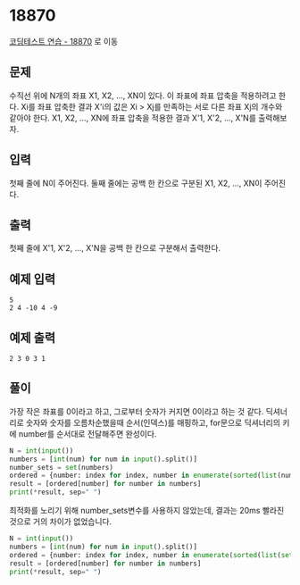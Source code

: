 # 18870

[코딩테스트 연습 - 18870][1] 로 이동

## 문제

수직선 위에 N개의 좌표 X1, X2, ..., XN이 있다. 이 좌표에 좌표 압축을 적용하려고 한다.
Xi를 좌표 압축한 결과 X'i의 값은 Xi > Xj를 만족하는 서로 다른 좌표 Xj의 개수와 같아야 한다.
X1, X2, ..., XN에 좌표 압축을 적용한 결과 X'1, X'2, ..., X'N를 출력해보자.

## 입력

첫째 줄에 N이 주어진다.
둘째 줄에는 공백 한 칸으로 구분된 X1, X2, ..., XN이 주어진다.

## 출력

첫째 줄에 X'1, X'2, ..., X'N을 공백 한 칸으로 구분해서 출력한다.

## 예제 입력

```
5
2 4 -10 4 -9

```

## 예제 출력

```
2 3 0 3 1

```

## 풀이

가장 작은 좌표를 0이라고 하고, 그로부터 숫자가 커지면 0이라고 하는 것 같다.
딕셔너리로 숫자와 숫자를 오름차순했을때 순서(인덱스)를 매핑하고,
for문으로 딕셔너리의 키에 number를 순서대로 전달해주면 완성이다.

```python
N = int(input())
numbers = [int(num) for num in input().split()]
number_sets = set(numbers)
ordered = {number: index for index, number in enumerate(sorted(list(number_sets)))}
result = [ordered[number] for number in numbers]
print(*result, sep=" ")

```

최적화를 노리기 위해 number_sets변수를 사용하지 않았는데, 결과는 20ms 빨라진것으로 거의 차이가 없었습니다.

```python
N = int(input())
numbers = [int(num) for num in input().split()]
ordered = {number: index for index, number in enumerate(sorted(list(set(numbers))))}
result = [ordered[number] for number in numbers]
print(*result, sep=" ")

```

[1]: https://www.acmicpc.net/problem/18870
